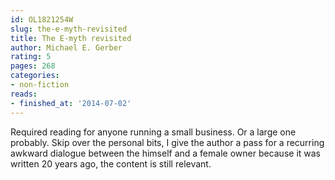 ```yaml
---
id: OL1821254W
slug: the-e-myth-revisited
title: The E-myth revisited
author: Michael E. Gerber
rating: 5
pages: 268
categories:
- non-fiction
reads:
- finished_at: '2014-07-02'
---
```

Required reading for anyone running a small business. Or a large one probably. Skip over the personal bits, I give the author a pass for a recurring awkward dialogue between the himself and a female owner because it was written 20 years ago, the content is still relevant.

